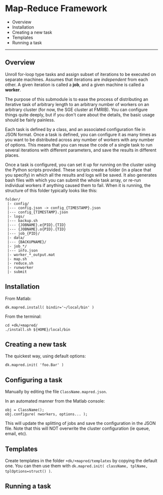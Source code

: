 # Map-Reduce Framework

- Overview
- Installation
- Creating a new task
- Templates
- Running a task

---

## Overview

Unroll for-loop type tasks and assign subset of iterations to be executed on separate machines.
Assumes that iterations are _independent_ from each other. A given iteration is called a **job**, and a given machine is called a **worker**.

The purpose of this submodule is to ease the process of distributing an iterative task of arbitrary length to an arbitrary number of workers on an arbitrary cluster (for now, the SGE cluster at FMRIB). You can configure things quite deeply, but if you don't care about the details, the basic usage should be fairly painless.

Each task is defined by a class, and an associated configuration file in JSON format. Once a task is defined, you can configure it as many times as you want to be distributed across any number of workers with any number of options. This means that you can reuse the code of a single task to run several iterations with different parameters, and save the results in different places.

Once a task is configured, you can set it up for running on the cluster using the Python scripts provided. These scripts create a folder (in a place that you specify) in which all the results and logs will be saved. It also generates bash files with which you can submit the whole task array, or re-run individual workers if anything caused them to fail. When it is running, the structure of this folder typically looks like this:

```
folder/
 |- config/
 |--- config.json -> config_{TIMESTAMP}.json
 |--- config_{TIMESTAMP}.json
 |- logs/
 |--- backup.sh
 |--- {JOBNAME}.e{PID}.{TID}
 |--- {JOBNAME}.o{PID}.{TID}
 |--- job_{PID}/
 |- data/
 |--- {BACKUPNAME}/
 |- job_*/
 |--- info.json
 |- worker_*_output.mat
 |- map.sh
 |- reduce.sh
 |- runworker
 |- submit
```

## Installation

From Matlab:
```
dk.mapred.install( bindir='~/local/bin' )
```

From the terminal:
```
cd +dk/+mapred/
./install.sh ${HOME}/local/bin
```

## Creating a new task

The quickest way, using default options:
```
dk.mapred.init( 'foo.Bar' )
```

## Configuring a task

Manually by editing the file `ClassName.mapred.json`.

In an automated manner from the Matlab console:
```
obj = ClassName();
obj.configure( nworkers, options... );
```

This will update the splitting of jobs and save the configuration in the JSON file.
Note that this will NOT overwrite the cluster configuration (ie queue, email, etc).

## Templates

Create templates in the folder `+dk/+mapred/templates` by copying the default one. You can then use them with `dk.mapred.init( className, tplName, tplOptions=struct() )`.

## Running a task
